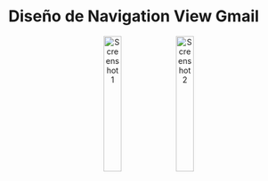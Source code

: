 <h1>Diseño de Navigation View Gmail </h1>

<p align="center">
    <!-- Primera imagen al 50% -->
    <img src="https://github.com/user-attachments/assets/9990744e-e16a-4069-815f-96c189b8b5d4" alt="Screenshot 1" width="25%">
    <img src="https://github.com/user-attachments/assets/a9239798-f721-436a-a2f1-c13f23909350" alt="Screenshot 2" width="25%">
    
</p>
